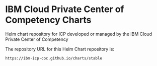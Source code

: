 # IBM Cloud Private Center of Competency Charts

Helm chart repository for ICP developed or managed by the IBM Cloud Private Center of Competency

The repository URL for this Helm Chart repository is:

`https://ibm-icp-coc.github.io/charts/stable`


